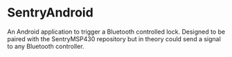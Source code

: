 # SentryAndroid
An Android application to trigger a Bluetooth controlled lock. Designed to be paired with the SentryMSP430 repository but in theory could send a signal to any Bluetooth controller.
